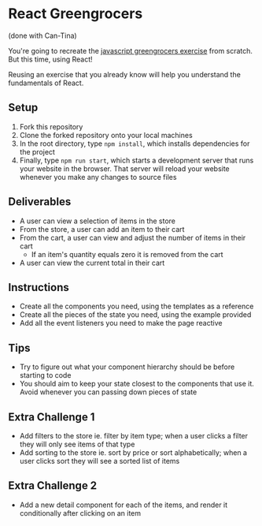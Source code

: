 # React Greengrocers

(done with Can-Tina)

You're going to recreate the [javascript greengrocers exercise](./images/greengrocer-exercise.gif) from scratch. But this time, using React!

Reusing an exercise that you already know will help you understand the fundamentals of React.

## Setup

1. Fork this repository
2. Clone the forked repository onto your local machines
3. In the root directory, type `npm install`, which installs dependencies for the project
4. Finally, type `npm run start`, which starts a development server that runs your website in the browser. That server will reload your website whenever you make any changes to source files

## Deliverables

- A user can view a selection of items in the store
- From the store, a user can add an item to their cart
- From the cart, a user can view and adjust the number of items in their cart
    - If an item's quantity equals zero it is removed from the cart
- A user can view the current total in their cart

## Instructions

- Create all the components you need, using the templates as a reference
- Create all the pieces of the state you need, using the example provided
- Add all the event listeners you need to make the page reactive

## Tips

- Try to figure out what your component hierarchy should be before starting to code
- You should aim to keep your state closest to the components that use it. Avoid whenever you can passing down pieces of state

## Extra Challenge 1

- Add filters to the store ie. filter by item type; when a user clicks a filter they will only see items of that type
- Add sorting to the store ie. sort by price or sort alphabetically; when a user clicks sort they will see a sorted list of items

## Extra Challenge 2

- Add a new detail component for each of the items, and render it conditionally after clicking on an item
